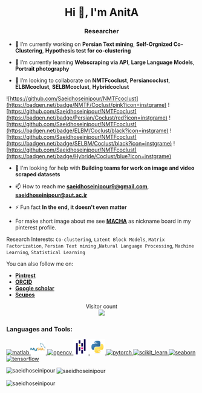 <h1 align="center">Hi 👋, I'm AnitA </h1> 
<h3 align="center">Researcher </h3>

- 🔭 I’m currently working on **Persian Text mining**, **Self-Orgnized Co-Clustering**, **Hypothesis test for co-clustering**

- 🌱 I’m currently learning **Webscraping via API**, **Large Language Models**, **Portrait photography**

- 👯 I’m looking to collaborate on **NMTFcoclust**, **Persiancoclust**, **ELBMcoclust**, **SELBMcoclust**, **Hybridcoclust**
  
![https://github.com/Saeidhoseinipour/NMTFcoclust](https://badgen.net/badge/NMTF/Coclust/pink?icon=instgrame)
![https://github.com/Saeidhoseinipour/NMTFcoclust](https://badgen.net/badge/Persian/Coclust/red?icon=instgrame)
![https://github.com/Saeidhoseinipour/NMTFcoclust](https://badgen.net/badge/ELBM/Coclust/black?icon=instgrame)
![https://github.com/Saeidhoseinipour/NMTFcoclust](https://badgen.net/badge/SELBM/Coclust/black?icon=instgrame)
![https://github.com/Saeidhoseinipour/NMTFcoclust](https://badgen.net/badge/Hybride/Coclust/blue?icon=instgrame)

- 🤝 I'm looking for help with **Building teams for work on image and video scraped datasets**

- 📫 How to reach me **saeidhoseinipour9@gmail.com**, **saeidhoseinipour@aut.ac.ir**

- ⚡ Fun fact **In the end, it doesn't even matter**

- For make short image about me see [**MACHA**](https://www.pinterest.com/saeidhoseinipour9/macha/) as nickname board in my pinterest profile.


Research Interests: `Co-clustering`, `Latent Block Models`, `Matrix Factorization`, `Persian Text mining` ,`Natural Language Processing`, `Machine Learning`, `Statistical Learning`

You can also follow me on:
- [**Pintrest**](https://www.pinterest.com/saeidhoseinipour9/macha/)
- [**ORCID**](https://orcid.org/0000-0003-3828-9068)
- [**Google scholar**](https://scholar.google.com/citations?user=3V_NC4oAAAAJ&hl=en)
- [**Scupos**](https://www.scopus.com/authid/detail.uri?authorId=58186458800)

  
<p align="center"> 
  Visitor count<br>
  <img src="https://github.com/Saeidhoseinipour/Saeidhoseinipour/blob/main/github-contribution-grid-snake.gif" />
</p>




<h3 align="left">Languages and Tools:</h3>
<p align="left"> <a href="https://www.mathworks.com/" target="_blank" rel="noreferrer"> <img src="https://upload.wikimedia.org/wikipedia/commons/2/21/Matlab_Logo.png" alt="matlab" width="40" height="40"/> </a> <a href="https://www.mysql.com/" target="_blank" rel="noreferrer"> <img src="https://raw.githubusercontent.com/devicons/devicon/master/icons/mysql/mysql-original-wordmark.svg" alt="mysql" width="40" height="40"/> </a> <a href="https://opencv.org/" target="_blank" rel="noreferrer"> <img src="https://www.vectorlogo.zone/logos/opencv/opencv-icon.svg" alt="opencv" width="40" height="40"/> </a> <a href="https://pandas.pydata.org/" target="_blank" rel="noreferrer"> <img src="https://raw.githubusercontent.com/devicons/devicon/2ae2a900d2f041da66e950e4d48052658d850630/icons/pandas/pandas-original.svg" alt="pandas" width="40" height="40"/> </a> <a href="https://www.python.org" target="_blank" rel="noreferrer"> <img src="https://raw.githubusercontent.com/devicons/devicon/master/icons/python/python-original.svg" alt="python" width="40" height="40"/> </a> <a href="https://pytorch.org/" target="_blank" rel="noreferrer"> <img src="https://www.vectorlogo.zone/logos/pytorch/pytorch-icon.svg" alt="pytorch" width="40" height="40"/> </a> <a href="https://scikit-learn.org/" target="_blank" rel="noreferrer"> <img src="https://upload.wikimedia.org/wikipedia/commons/0/05/Scikit_learn_logo_small.svg" alt="scikit_learn" width="40" height="40"/> </a> <a href="https://seaborn.pydata.org/" target="_blank" rel="noreferrer"> <img src="https://seaborn.pydata.org/_images/logo-mark-lightbg.svg" alt="seaborn" width="40" height="40"/> </a> <a href="https://www.tensorflow.org" target="_blank" rel="noreferrer"> <img src="https://www.vectorlogo.zone/logos/tensorflow/tensorflow-icon.svg" alt="tensorflow" width="40" height="40"/> </a> </p>

<p><img align="left" src="https://github-readme-stats.vercel.app/api/top-langs?username=saeidhoseinipour&show_icons=true&locale=en&layout=compact" alt="saeidhoseinipour" /></p>

<p>&nbsp;<img align="center" src="https://github-readme-stats.vercel.app/api?username=saeidhoseinipour&show_icons=true&locale=en" alt="saeidhoseinipour" /></p>

<p><img align="center" src="https://github-readme-streak-stats.herokuapp.com/?user=saeidhoseinipour&" alt="saeidhoseinipour" /></p>

